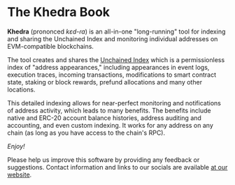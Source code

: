 # The Khedra Book

**Khedra** (prononced *kɛd-ɾɑ*) is an all-in-one "long-running" tool for indexing and sharing the Unchained Index and monitoring individual addresses on EVM-compatible blockchains.

The tool creates and shares the [Unchained Index](https://trueblocks.io/papers/2023/specification-for-the-unchained-index-v2.0.0-release.pdf)
which is a permissionless index of "address appearances," including appearances in event logs, execution traces, incoming transactions, modifications to smart contract state, staking or block rewards, prefund allocations and many other locations.

This detailed indexing allows for near-perfect monitoring and notifications of address activity, which leads to many benefits. The benefits include native and ERC-20 account balance histories, address auditing and accounting, and even custom indexing. It works for any address on any chain (as long as you have access to the chain's RPC).

*Enjoy!*

Please help us improve this software by providing any feedback or suggestions. Contact information and links to our socials are available [at our website](https://trueblocks.io).
